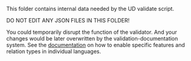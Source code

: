 This folder contains internal data needed by the UD validate script.

DO NOT EDIT ANY JSON FILES IN THIS FOLDER!

You could temporarily disrupt the function of the validator. And your changes would be later
overwritten by the validation-documentation system. See the
[documentation](https://universaldependencies.org/contributing/validation.html)
on how to enable specific features and relation types in individual languages.
